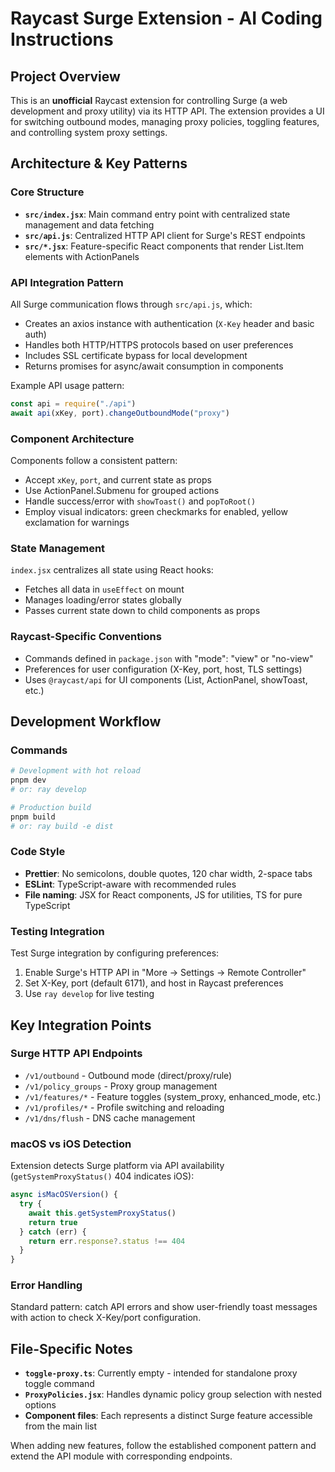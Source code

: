 # Raycast Surge Extension - AI Coding Instructions

## Project Overview

This is an **unofficial** Raycast extension for controlling Surge (a web development and proxy utility) via its HTTP API. The extension provides a UI for switching outbound modes, managing proxy policies, toggling features, and controlling system proxy settings.

## Architecture & Key Patterns

### Core Structure

- **`src/index.jsx`**: Main command entry point with centralized state management and data fetching
- **`src/api.js`**: Centralized HTTP API client for Surge's REST endpoints
- **`src/*.jsx`**: Feature-specific React components that render List.Item elements with ActionPanels

### API Integration Pattern

All Surge communication flows through `src/api.js`, which:

- Creates an axios instance with authentication (`X-Key` header and basic auth)
- Handles both HTTP/HTTPS protocols based on user preferences
- Includes SSL certificate bypass for local development
- Returns promises for async/await consumption in components

Example API usage pattern:

```javascript
const api = require("./api")
await api(xKey, port).changeOutboundMode("proxy")
```

### Component Architecture

Components follow a consistent pattern:

- Accept `xKey`, `port`, and current state as props
- Use ActionPanel.Submenu for grouped actions
- Handle success/error with `showToast()` and `popToRoot()`
- Employ visual indicators: green checkmarks for enabled, yellow exclamation for warnings

### State Management

`index.jsx` centralizes all state using React hooks:

- Fetches all data in `useEffect` on mount
- Manages loading/error states globally
- Passes current state down to child components as props

### Raycast-Specific Conventions

- Commands defined in `package.json` with "mode": "view" or "no-view"
- Preferences for user configuration (X-Key, port, host, TLS settings)
- Uses `@raycast/api` for UI components (List, ActionPanel, showToast, etc.)

## Development Workflow

### Commands

```bash
# Development with hot reload
pnpm dev
# or: ray develop

# Production build
pnpm build
# or: ray build -e dist
```

### Code Style

- **Prettier**: No semicolons, double quotes, 120 char width, 2-space tabs
- **ESLint**: TypeScript-aware with recommended rules
- **File naming**: JSX for React components, JS for utilities, TS for pure TypeScript

### Testing Integration

Test Surge integration by configuring preferences:

1. Enable Surge's HTTP API in "More → Settings → Remote Controller"
2. Set X-Key, port (default 6171), and host in Raycast preferences
3. Use `ray develop` for live testing

## Key Integration Points

### Surge HTTP API Endpoints

- `/v1/outbound` - Outbound mode (direct/proxy/rule)
- `/v1/policy_groups` - Proxy group management
- `/v1/features/*` - Feature toggles (system_proxy, enhanced_mode, etc.)
- `/v1/profiles/*` - Profile switching and reloading
- `/v1/dns/flush` - DNS cache management

### macOS vs iOS Detection

Extension detects Surge platform via API availability (`getSystemProxyStatus()` 404 indicates iOS):

```javascript
async isMacOSVersion() {
  try {
    await this.getSystemProxyStatus()
    return true
  } catch (err) {
    return err.response?.status !== 404
  }
}
```

### Error Handling

Standard pattern: catch API errors and show user-friendly toast messages with action to check X-Key/port configuration.

## File-Specific Notes

- **`toggle-proxy.ts`**: Currently empty - intended for standalone proxy toggle command
- **`ProxyPolicies.jsx`**: Handles dynamic policy group selection with nested options
- **Component files**: Each represents a distinct Surge feature accessible from the main list

When adding new features, follow the established component pattern and extend the API module with corresponding endpoints.
